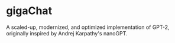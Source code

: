 # gigaChat
A scaled-up, modernized, and optimized implementation of GPT-2, originally inspired by Andrej Karpathy's nanoGPT.

